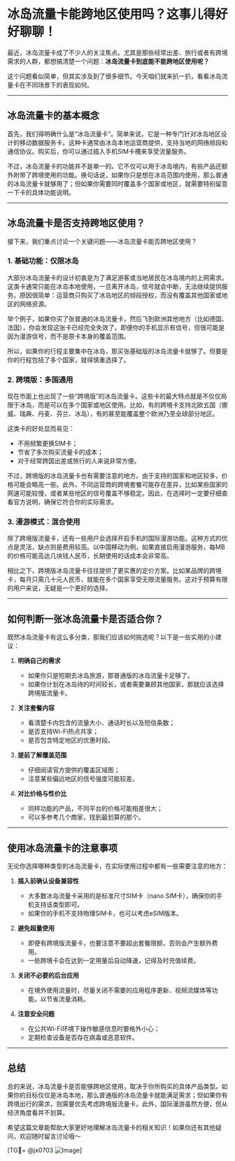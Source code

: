 # 冰岛流量卡能跨地区使用吗？这事儿得好好聊聊！

最近，冰岛流量卡成了不少人的关注焦点。尤其是那些经常出差、旅行或者有跨境需求的人群，都想搞清楚一个问题：**冰岛流量卡到底能不能跨地区使用呢？**

这个问题看似简单，但其实涉及到了很多细节。今天咱们就来扒一扒，看看冰岛流量卡在不同场景下的表现如何。

---

## 冰岛流量卡的基本概念

首先，我们得明确什么是“冰岛流量卡”。简单来说，它是一种专门针对冰岛地区设计的移动数据服务卡。这种卡通常由冰岛本地运营商提供，支持当地的网络频段和通信协议。购买后，你可以通过插入手机SIM卡槽来享受流量服务。

不过，冰岛流量卡的功能并不是单一的。它不仅可以用于冰岛境内，有些产品还额外附带了跨境使用的功能。换句话说，如果你只是想在冰岛范围内使用，那么普通的冰岛流量卡就够用了；但如果你需要同时覆盖多个国家或地区，就需要特别留意一下卡的具体功能说明。

---

## 冰岛流量卡是否支持跨地区使用？

接下来，我们重点讨论一个关键问题——冰岛流量卡能否跨地区使用？

### 1. **基础功能：仅限冰岛**
大部分冰岛流量卡的设计初衷是为了满足游客或当地居民在冰岛境内的上网需求。这类卡通常只能在冰岛本地使用，一旦离开冰岛，信号就会中断，无法继续提供服务。原因很简单：运营商只购买了冰岛地区的频段授权，而没有覆盖其他国家或地区的网络资源。

举个例子，如果你买了张普通的冰岛流量卡，然后飞到欧洲其他地方（比如德国、法国），你会发现这张卡已经完全失效了。即便你的手机显示有信号，但很可能是因为漫游信号，而不是原卡本身的覆盖范围。

所以，如果你的行程主要集中在冰岛，那买张基础版的冰岛流量卡就够了。但要是你的行程包括了多个国家，就得慎重选择了。

### 2. **跨境版：多国通用**
现在市面上也出现了一些“跨境版”的冰岛流量卡。这些卡的最大特点就是不仅仅局限于冰岛，而是可以在多个国家或地区使用。比如，有的跨境卡支持北欧五国（挪威、瑞典、丹麦、芬兰、冰岛），有的甚至能覆盖整个欧洲乃至全球部分地区。

这类卡的好处显而易见：
- 不用频繁更换SIM卡；
- 节省了多次购买流量卡的成本；
- 对于经常跨国出差或旅行的人来说非常方便。

不过，跨境版的冰岛流量卡也有需要注意的地方。由于支持的国家和地区较多，价格可能会略高一些。此外，不同运营商的跨境套餐可能存在差异，比如某些国家的网速可能较慢，或者某些地区的信号覆盖不够稳定。因此，在选择时一定要仔细查看官方说明，确保它符合你的实际需求。

### 3. **漫游模式：混合使用**
除了跨境版流量卡，还有一些用户会选择开启手机的国际漫游功能。这种方式的优点是灵活，缺点则是费用较高。以中国移动为例，如果直接启用漫游服务，每MB的价格可能高达几块钱人民币，长期使用的话成本会非常高。

相比之下，跨境版冰岛流量卡往往提供了更实惠的定价方案。比如某品牌的跨境卡，每月只需几十元人民币，就能在多个国家享受无限流量服务。这对于预算有限的用户来说，无疑是一个更好的选择。

---

## 如何判断一张冰岛流量卡是否适合你？

既然冰岛流量卡有这么多分类，那我们应该如何挑选呢？以下是一些实用的小建议：

1. **明确自己的需求**
   - 如果你只是短期去冰岛旅游，那普通版的冰岛流量卡足够了。
   - 如果你计划在冰岛待的时间较长，或者需要兼顾其他国家，那就应该选择跨境版流量卡。

2. **关注套餐内容**
   - 看清楚卡内包含的流量大小、通话时长以及短信条数；
   - 是否支持Wi-Fi热点共享；
   - 是否包含特定地区的优惠时段。

3. **提前了解覆盖范围**
   - 仔细阅读官方提供的覆盖区域图；
   - 注意某些偏远地区的信号强度可能较差。

4. **对比价格与性价比**
   - 同样功能的产品，不同平台的价格可能相差很大；
   - 可以多参考几个商家，找到最划算的那个。

---

## 使用冰岛流量卡的注意事项

无论你选择哪种类型的冰岛流量卡，在实际使用过程中都有一些需要注意的地方：

1. **插入前确认设备兼容性**
   - 大多数冰岛流量卡采用的是标准尺寸SIM卡（nano SIM卡），确保你的手机支持该类型即可。
   - 如果你的手机不支持物理SIM卡，也可以考虑eSIM版本。

2. **避免超量使用**
   - 即便有跨境版流量卡，也要注意不要超出套餐限额，否则会产生额外费用。
   - 一些跨境卡会在达到一定用量后自动降速，记得及时充值续费。

3. **关闭不必要的后台应用**
   - 在境外使用流量时，尽量关闭不需要的应用程序更新、视频流媒体等功能，以节省流量消耗。

4. **注意安全问题**
   - 在公共Wi-Fi环境下操作敏感信息时要格外小心；
   - 定期检查设备是否存在病毒或恶意软件。

---

## 总结

总的来说，冰岛流量卡是否能够跨地区使用，取决于你所购买的具体产品类型。如果你的目标仅仅是冰岛本地，那么普通版的冰岛流量卡就能满足需求；但如果你有跨境出行的需求，则需要优先考虑跨境版流量卡。此外，国际漫游虽然方便，但从经济角度看并不划算。

希望这篇文章能帮助大家更好地理解冰岛流量卡的相关知识！如果你还有其他疑问，欢迎随时留言讨论哦～

[TG💪+ @jx0703 ![Image](https://github.com/user-attachments/assets/dbca1d08-cadb-493c-b0ec-ad6f7a83f270)]